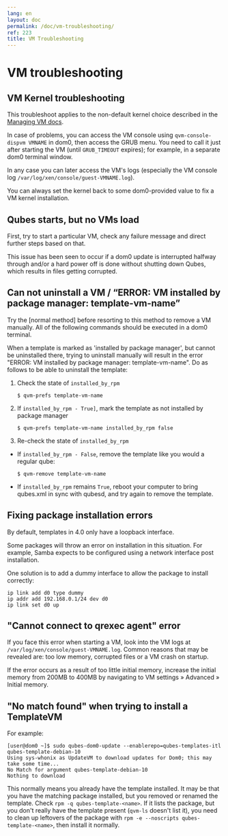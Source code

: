 ```yaml
---
lang: en
layout: doc
permalink: /doc/vm-troubleshooting/
ref: 223
title: VM Troubleshooting
---
```


# VM troubleshooting 

## VM Kernel troubleshooting 

This troubleshoot applies to the non-default kernel choice described in the [Managing VM docs](https://www.qubes-os.org/doc/managing-vm-kernel/#using-kernel-installed-in-the-vm). 

In case of problems, you can access the VM console using `qvm-console-dispvm VMNAME` in dom0, then access the GRUB menu.
You need to call it just after starting the VM (until `GRUB_TIMEOUT` expires); for example, in a separate dom0 terminal window.

In any case you can later access the VM's logs (especially the VM console log `/var/log/xen/console/guest-VMNAME.log`).

You can always set the kernel back to some dom0-provided value to fix a VM kernel installation.

## Qubes starts, but no VMs load 

First, try to start a particular VM, check any failure message and direct further steps based on that.

This issue has been seen to occur if a dom0 update is interrupted halfway through and/or a hard power off is done without shutting down Qubes, which results in files getting corrupted. 

## Can not uninstall a VM / “ERROR: VM installed by package manager: template-vm-name”

Try the [normal method] before resorting to this method to remove a VM manually.
All of the following commands should be executed in a dom0 terminal.

When a template is marked as 'installed by package manager', but cannot be uninstalled there, trying to uninstall manually will result in the error "ERROR: VM installed by package manager: template-vm-name". Do as follows to be able to uninstall the template:

1. Check the state of `installed_by_rpm`

    ```
    $ qvm-prefs template-vm-name
    ```

2. If `installed_by_rpm - True]`, mark the template as not installed by package manager

    ```
    $ qvm-prefs template-vm-name installed_by_rpm false
    ```

3. Re-check the state of `installed_by_rpm`

- If `installed_by_rpm - False`, remove the template like you would a regular qube:

    ```
    $ qvm-remove template-vm-name
    ```

- If `installed_by_rpm` remains `True`, reboot your computer to bring qubes.xml in sync with qubesd, and try again to remove the template.

## Fixing package installation errors 

By default, templates in 4.0 only have a loopback interface.

Some packages will throw an error on installation in this situation.
For example, Samba expects to be configured using a network interface post installation.

One solution is to add a dummy interface to allow the package to install correctly:

```
ip link add d0 type dummy
ip addr add 192.168.0.1/24 dev d0
ip link set d0 up
```

## "Cannot connect to qrexec agent" error 

If you face this error when starting a VM, look into the VM logs at `/var/log/xen/console/guest-VMNAME.log`. 
Common reasons that may be revealed are: too low memory, corrupted files or a VM crash on startup. 


If the error occurs as a result of too little initial memory, increase the initial memory from 200MB to 400MB by navigating to VM settings » Advanced » Initial memory. 

## "No match found" when trying to install a TemplateVM ##

For example:

```
[user@dom0 ~]$ sudo qubes-dom0-update --enablerepo=qubes-templates-itl qubes-template-debian-10
Using sys-whonix as UpdateVM to download updates for Dom0; this may take some time...
No Match for argument qubes-template-debian-10
Nothing to download
```

This normally means you already have the template installed.
It may be that you have the matching package installed, but you removed or renamed the template.
Check `rpm -q qubes-template-<name>`.
If it lists the package, but you don't really have the template present (`qvm-ls` doesn't list it), you need to clean up leftovers of the package with `rpm -e --noscripts qubes-template-<name>`, then install it normally.

